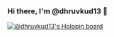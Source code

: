 ### Hi there, I'm @dhruvkud13 👋
[![@dhruvkud13's Holopin board](https://holopin.me/dhruvkud13)](https://holopin.io/@dhruvkud13)

<!--
**dhruvkud13/dhruvkud13** is a ✨ _special_ ✨ repository because its `README.md` (this file) appears on your GitHub profile.

Here are some ideas to get you started:

- 🔭 I’m currently working on ...
- 🌱 I’m currently learning ...
- 👯 I’m looking to collaborate on ...
- 🤔 I’m looking for help with ...
- 💬 Ask me about ...
- 📫 How to reach me: ...
- 😄 Pronouns: ...
- ⚡ Fun fact: ...
-->
